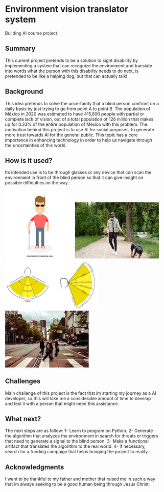 # Environment vision translator system 

Building AI course project 

## Summary

This current project pretends to be a solution to sight disability by implementing a system that can recognize the environment and translate into words what the person with this disability needs to do next, is pretended to be like a helping dog, but that can actually talk! 


## Background

This idea pretends to solve the uncertainty that a blind person confront on a daily basis by just trying to go from point A to point B. The population of México in 2020 was estimated to have 415,800 people with partial or complete lack of vision, out of a total population of 126 million that makes up for 0.33% of the entire population of México with this problem. The motivation behind this project is to use AI for social purposes, to generate more trust towards AI for the general public. This topic has a core importance in enhancing technology in order to help us navigate through the uncertainties of this world. 


## How is it used?

Its intended use is to be through glasses or any device that can scan the environment in front of the blind person so that it can give insight on possible difficulties on the way. 

![Blind person](/github1.jpg)
![Blind person with a dog guide](/github2.jpg)
<img src="github3.jpg" width="300">
![City street](/github4.jpg)


## Challenges

Main challenge of this project is the fact that im starting my journey as a AI developer, so this will take me a considerable amount of time to develop and test it with a person that might need this assistance. 

## What next?

The next steps are as follow:
1- Learn to program on Python.
2- Generate the algorithm that analyzes the environment in search for threats or triggers that need to generate a signal to the blind person.
3- Make a functional artifact that translates the algorithm to the real world.
4- If necessary, search for a funding campaign that helps bringing the project to reality. 


## Acknowledgments

I want to be thankful to my father and mother that raised me in such a way that im always seeking to be a good human being through Jesus Christ. 
